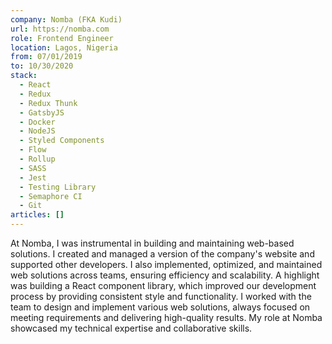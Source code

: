 ```yaml
---
company: Nomba (FKA Kudi)
url: https://nomba.com
role: Frontend Engineer
location: Lagos, Nigeria
from: 07/01/2019
to: 10/30/2020
stack:
  - React
  - Redux
  - Redux Thunk
  - GatsbyJS
  - Docker
  - NodeJS
  - Styled Components
  - Flow
  - Rollup
  - SASS
  - Jest
  - Testing Library
  - Semaphore CI
  - Git
articles: []
---
```

At Nomba, I was instrumental in building and maintaining web-based solutions. I created and managed a version of the company's website and supported other developers. I also implemented, optimized, and maintained web solutions across teams, ensuring efficiency and scalability. A highlight was building a React component library, which improved our development process by providing consistent style and functionality. I worked with the team to design and implement various web solutions, always focused on meeting requirements and delivering high-quality results. My role at Nomba showcased my technical expertise and collaborative skills.
